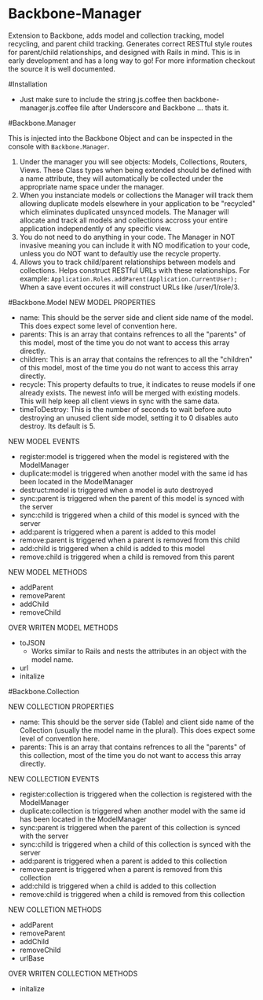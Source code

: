 Backbone-Manager
================

Extension to Backbone, adds model and collection tracking, model recycling, and parent child tracking. Generates correct RESTful style routes for parent/child relationships, and designed with Rails in mind. This is in early development and has a long way to go! For more information checkout the source it is well documented.

#Installation
 * Just make sure to include the string.js.coffee then backbone-manager.js.coffee file after Underscore and Backbone ... thats it.

#Backbone.Manager

This is injected into the Backbone Object and can be inspected in the console with `Backbone.Manager`.

1. Under the manager you will see objects: Models, Collections, Routers, Views. These Class types when being extended should be defined with a name attribute, they will automatically be collected under the appropriate name space under the manager.
2. When you instanciate models or collections the Manager will track them allowing duplicate models elsewhere in your application to be "recycled" which eliminates duplicated unsynced models. The Manager will allocate and track all models and collections accross your entire application independently of any specific view.
3. You do not need to do anything in your code. The Manager in NOT invasive meaning you can include it with NO modification to your code, unless you do NOT want to defaultly use the recycle property.
4. Allows you to track child/parent relationships between models and collections. Helps construct RESTful URLs with these relationships. For example: `Application.Roles.addParent(Application.CurrentUser);` When a save event occures it will construct URLs like /user/1/role/3.

#Backbone.Model
NEW MODEL PROPERTIES

  * name: This should be the server side and client side name of the model. This does expect some level of convention here.
  * parents: This is an array that contains refrences to all the "parents" of this model, most of the time you do not want to access this array directly.
  * children: This is an array that contains the refrences to all the "children" of this model, most of the time you do not want to access this array directly.
  * recycle: This property defaults to true, it indicates to reuse models if one already exists. The newest info will be merged with existing models. This will help keep all client views in sync with the same data.
  * timeToDestroy: This is the number of seconds to wait before auto destroying an unused client side model, setting it to 0 disables auto destroy. Its default is 5.


NEW MODEL EVENTS

  * register:model is triggered when the model is registered with the ModelManager
  * duplicate:model is triggered when another model with the same id has been located in the ModelManager
  * destruct:model is triggered when a model is auto destroyed
  * sync:parent is triggered when the parent of this model is synced with the server
  * sync:child is triggered when a child of this model is synced with the server
  * add:parent is triggered when a parent is added to this model
  * remove:parent is triggered when a parent is removed from this child
  * add:child is triggered when a child is added to this model
  * remove:child is triggered when a child is removed from this parent


NEW MODEL METHODS

  * addParent
  * removeParent
  * addChild
  * removeChild


OVER WRITEN MODEL METHODS

  * toJSON
    * Works similar to Rails and nests the attributes in an object with the model name.
  * url
  * initalize
  

#Backbone.Collection

NEW COLLECTION PROPERTIES

  * name: This should be the server side (Table) and client side name of the Collection (usually the model name in the plural). This does expect some level of convention here.
  * parents: This is an array that contains refrences to all the "parents" of this collection, most of the time you do not want to access this array directly.

 
NEW COLLECTION EVENTS

  * register:collection is triggered when the collection is registered with the ModelManager
  * duplicate:collection is triggered when another model with the same id has been located in the ModelManager
  * sync:parent is triggered when the parent of this collection is synced with the server
  * sync:child is triggered when a child of this collection is synced with the server
  * add:parent is triggered when a parent is added to this collection
  * remove:parent is triggered when a parent is removed from this collection
  * add:child is triggered when a child is added to this collection
  * remove:child is triggered when a child is removed from this collection


NEW COLLETION METHODS

  * addParent
  * removeParent
  * addChild
  * removeChild
  * urlBase


OVER WRITEN COLLECTION METHODS

  * initalize
